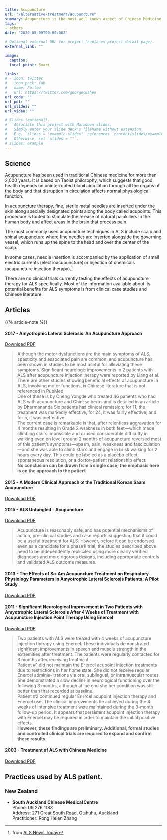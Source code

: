 ```yaml
---
title: Acupuncture
url: "/alternative-treatment/acupuncture"
summary: Acupuncture is the most well known aspect of Chinese Medicine. Place needles to defined points on the body.
tags:
- others
date: "2020-05-09T00:00:00Z"

# Optional external URL for project (replaces project detail page).
external_link: ""

image:
  caption:
  focal_point: Smart

links:
# - icon: twitter
#   icon_pack: fab
#   name: Follow
#   url: https://twitter.com/georgecushen
url_code: ""
url_pdf: ""
url_slides: ""
url_video: ""

# Slides (optional).
#   Associate this project with Markdown slides.
#   Simply enter your slide deck's filename without extension.
#   E.g. `slides = "example-slides"` references `content/slides/example-slides.md`.
#   Otherwise, set `slides = ""`.
# slides: example
---
```

## Science
Acupuncture has been used in traditional Chinese medicine for more than 2,000 years. It is based on Taoist philosophy, which suggests that good health depends on uninterrupted blood circulation through all the organs of the body and that disruption in circulation affects normal physiological function.

In acupuncture therapy, fine, sterile metal needles are inserted under the skin along specially designated points along the body called acupoints. This procedure is touted to stimulate the release of natural painkillers in the human body and affect areas in the brain that process pain.

The most commonly used acupuncture techniques in ALS include scalp and spinal acupuncture where fine needles are inserted alongside the governing vessel, which runs up the spine to the head and over the center of the scalp.

In some cases, needle insertion is accompanied by the application of small electric currents (electroacupuncture) or injection of chemicals (acupuncture injection therapy).[^1]

There are no clinical trials currently testing the effects of acupuncture therapy for ALS specifically. Most of the information available about its potential benefits for ALS symptoms is from clinical case studies and Chinese literature.

[^1]: from [ALS News Today](https://alsnewstoday.com/non-drug-therapies/acupuncture/)

## Articles
{{% article-note %}}

#### 2017 - Amyotrophic Lateral Sclerosis: An Acupuncture Approach
<a class="btn btn-outline-primary" target="_blank" rel="noopener noreferrer" href="./als_acupunture.pdf">Download PDF</a>  
> Although the motor dysfunctions are the main symptoms of ALS, spasticity and associated pain are common, and acupuncture has been shown in studies to be most useful for alleviating these symptoms.
Significant neurologic improvements in 2 patients with ALS after acupuncture injection therapy were reported by Liang et al.
There are other studies showing beneficial effects of acupuncture in ALS, involving motor functions, in Chinese literature that is not referenced in PubMed  
One of these is by Cheng Yongde who treated 46 patients who had ALS with acupuncture and Chinese herbs and is detailed in an article by Dharmananda
Six patients had clinical remission; for 11, the treatment was markedly effective; for 24, it was fairly effective; and for 5, it was ineffective  
The current case is remarkable in that, after relentless aggravation for 4 months resulting in Grade 2 weakness in both feet—which made climbing stairs impossible and caused considerable difficulty in walking even on level ground 2 months of acupuncture reversed most of this patient’s symptoms—spasm, pain, weakness and fasciculation—and she was able to climb stairs and engage in brisk walking for 2 hours every day. This could be labeled as a placebo effect, spontaneous resolution, or a doctor–patient relationship effect.  
**No conclusion can be drawn from a single case; the emphasis here is on the approach to the patient**

#### 2015 - A Modern Clinical Approach of the Traditional Korean Saam Acupuncture
<a class="btn btn-outline-primary" target="_blank" rel="noopener noreferrer" href="./a_modern_clinical_approach_traditional_korean_saam_acupuncture.pdf">Download PDF</a>  

#### 2015 - ALS Untangled - Acupuncture
<a class="btn btn-outline-primary" target="_blank" rel="noopener noreferrer" href="./alsuntangled_28_acupunture.pdf">Download PDF</a>  
> Acupuncture is reasonably safe, and has potential mechanisms of action, pre-clinical studies and case reports suggesting that it could be a useful treatment for ALS. However, before it can be endorsed even as a candidate for a phase II trial, the studies described above need to be independently replicated using more clearly verified diagnoses and more rigorous designs, including appropriate controls and validated ALS outcome measures.

#### 2013 - The Effects of Sa-Am Acupuncture Treatment on Respiratory Physiology Parameters in Amyotrophic Lateral Sclerosis Patients: A Pilot Study
<a class="btn btn-outline-primary" target="_blank" rel="noopener noreferrer" href="./saam_acupuncture_treatment_on_respiratory_physiology.pdf">Download PDF</a>  

#### 2011 - Significant Neurological Improvement in Two Patients with Amyotrophic Lateral Sclerosis After 4 Weeks of Treatment with Acupuncture Injection Point Therapy Using Enercel
<a class="btn btn-outline-primary" target="_blank" rel="noopener noreferrer" href="./acupuncture_injection_point_therapy_using_enercel.pdf">Download PDF</a>  
> Two patients with ALS were treated with 4 weeks of acupuncture injection therapy using Enercel. These individuals demonstrated significant improvements in speech and muscle strength in the extremities after treatment. The patients were regularly contacted for 3 months after receiving treatment.  
Patient #1 did not maintain the Enercel acupoint injection treatments due to restrictions in her home state. She did not receive regular Enercel adminis- trations via oral, sublingual, or intramuscular routes. She demonstrated a slow decline in neurological functioning over the following 3 months, although at the end she her condition was still better than that recorded at baseline.  
Patient #2 continued regular Enercel acupoint injection therapy and Enercel use. The clinical improvements he achieved during the 4 weeks of intensive treatment were maintained during the 3-month follow-up period. It appears that persistent acupoint injection therapy with Enercel may be required in order to maintain the initial positive effects.  
**However, these findings are preliminary. Additional, formal studies and controlled clinical trials are required to expand and confirm these results.**

#### 2003 - Treatment of ALS with Chinese Medicine
<a class="btn btn-outline-primary" target="_blank" rel="noopener noreferrer" href="./treatment_of_als_with_chinese_medicine.pdf">Download PDF</a>  

## Practices used by ALS patient.

### New Zealand
* **South Auckland Chinese Medical Centre**  
  Phone: 09 276 1183  
  Address: 271 Great South Road, Otahuhu, Auckland  
  Practitioner: Rong Helen Zhang 